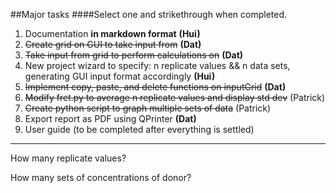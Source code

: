 ##Major tasks 
####Select one and strikethrough when completed.

1. Documentation **in markdown format**  **(Hui)**
2. ~~Create grid on GUI to take input from~~ **(Dat)**
3. ~~Take input from grid to perform calculations on~~ **(Dat)**
4. New project wizard to specify: n replicate values && n data sets, generating GUI input format accordingly **(Hui)**
5. ~~Implement copy, paste, and delete functions on inputGrid~~ **(Dat)**
6. ~~Modify fret.py to average n replicate values and display std dev~~ (Patrick)
7. ~~Create python script to graph multiple sets of data~~ (Patrick)
8. Export report as PDF using QPrinter **(Dat)**
9. User guide (to be completed after everything is settled)






-----------------------------

How many replicate values?

How many sets of concentrations of donor?
